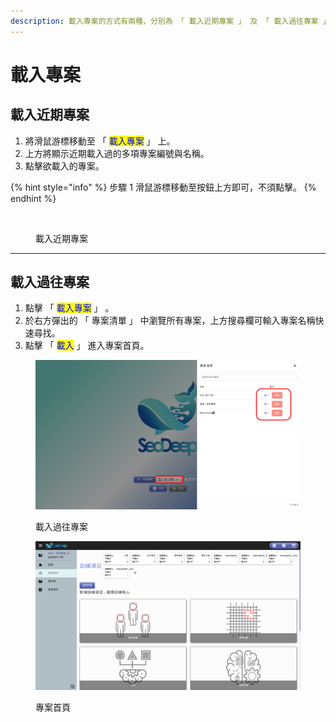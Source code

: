 ```yaml
---
description: 載入專案的方式有兩種，分別為 「 載入近期專案 」 及 「 載入過往專案 」 。
---
```


# 載入專案

## 載入近期專案

1. 將滑鼠游標移動至 「 <mark style="color:blue;">載入專案</mark> 」 上。
2. 上方將顯示近期載入過的多項專案編號與名稱。
3. 點擊欲載入的專案。

{% hint style="info" %}
步驟 1 滑鼠游標移動至按鈕上方即可，不須點擊。
{% endhint %}

<figure><img src=".gitbook/assets/載入近期專案.png" alt=""><figcaption><p>載入近期專案</p></figcaption></figure>

***

## 載入過往專案

1. 點擊 「 <mark style="color:blue;">載入專案</mark> 」 。
2. 於右方彈出的 「 專案清單 」 中瀏覽所有專案，上方搜尋欄可輸入專案名稱快速尋找。
3. 點擊 「 <mark style="color:blue;">載入</mark> 」 進入專案首頁。

<figure><img src=".gitbook/assets/載入過往專案.png" alt=""><figcaption><p>載入過往專案</p></figcaption></figure>

<figure><img src=".gitbook/assets/首頁.png" alt=""><figcaption><p>專案首頁</p></figcaption></figure>

